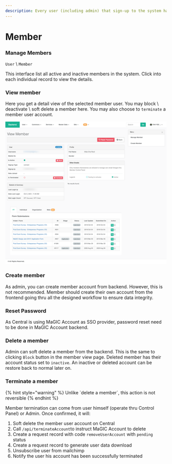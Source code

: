 ```yaml
---
description: Every user (including admin) that sign-up to the system has a member profile.
---
```


# Member

### Manage Members

`User` \ `Member`

This interface list all active and inactive members in the system. Click into each individual record to view the details.

### View member

Here you get a detail view of the selected member user. You may block \ deactivate \ soft delete a member here. You may also choose to `terminate` a member user account. 

![](../.gitbook/assets/magic-central-2-.png)



### Create member

As admin, you can create member account from backend. However, this is not recommended. Member should create their own account from the frontend going thru all the designed workflow to ensure data integrity. 

### **Reset Password**

As Central is using MaGIC Account as SSO provider, password reset need to be done in MaGIC Account backend.

### Delete a member

Admin can soft delete a member from the backend. This is the same to clicking `Block` button in the member view page. Deleted member has their account status set to `inactive`. An inactive or deleted account can be restore back to normal later on.

### Terminate a member

{% hint style="warning" %}
Unlike \`delete a member\`, this action is not reversible
{% endhint %}

Member termination can come from user himself \(operate thru Control Panel\) or Admin. Once confirmed, it will:

1. Soft delete the member user account on Central
2. Call `/api/terminateAccount`to instruct MaGIC Account to delete
3. Create a request record with code `removeUserAccount` with `pending` status
4. Create a request record to generate user data download
5. Unsubscribe user from mailchimp
6. Notify the user his account has been successfully terminated

